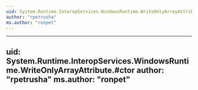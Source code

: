 ```yaml
---
uid: System.Runtime.InteropServices.WindowsRuntime.WriteOnlyArrayAttribute
author: "rpetrusha"
ms.author: "ronpet"
---
```


---
uid: System.Runtime.InteropServices.WindowsRuntime.WriteOnlyArrayAttribute.#ctor
author: "rpetrusha"
ms.author: "ronpet"
---
